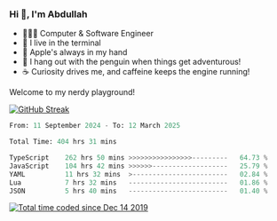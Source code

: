 <h3>Hi 👋, I'm Abdullah</h3>

- 👨🏻‍💻 Computer & Software Engineer
- 🖤 I live in the terminal
- 🍎 Apple's always in my hand
- 🐧 I hang out with the penguin when things get adventurous!
- ☕ Curiosity drives me, and caffeine keeps the engine running!

Welcome to my nerdy playground!

[![GitHub Streak](https://streak-stats.demolab.com?user=al3bad&theme=transparent&date_format=j%20M%5B%20Y%5D)](https://git.io/streak-stats)

<!--START_SECTION:waka-->

```python
From: 11 September 2024 - To: 12 March 2025

Total Time: 404 hrs 31 mins

TypeScript    262 hrs 50 mins >>>>>>>>>>>>>>>>---------   64.73 %
JavaScript    104 hrs 42 mins >>>>>>-------------------   25.79 %
YAML          11 hrs 32 mins  >------------------------   02.84 %
Lua           7 hrs 32 mins   -------------------------   01.86 %
JSON          5 hrs 40 mins   -------------------------   01.40 %
```

<!--END_SECTION:waka-->

<p>
  <a href="https://wakatime.com/@ce2a2aac-0d6b-4d65-b864-8a4bcaf12967"><img src="https://wakatime.com/badge/user/ce2a2aac-0d6b-4d65-b864-8a4bcaf12967.svg" alt="Total time coded since Dec 14 2019" /></a>
</p>
